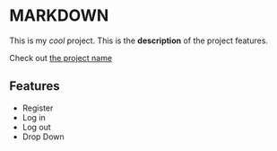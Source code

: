 # MARKDOWN

This is my _cool_ project. This is the **description** of the project features.

Check out [the project name](https://projectname.com)

## Features

- Register
- Log in
- Log out
- Drop Down